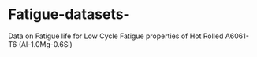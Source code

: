 # Fatigue-datasets-
Data on Fatigue life for Low Cycle Fatigue properties of Hot Rolled A6061-T6 (Al-1.0Mg-0.6Si) 
